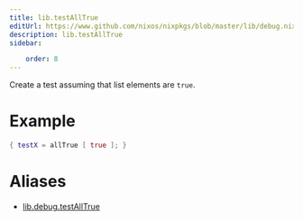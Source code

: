 ```yaml
---
title: lib.testAllTrue
editUrl: https://www.github.com/nixos/nixpkgs/blob/master/lib/debug.nix#L307C17
description: lib.testAllTrue
sidebar:

    order: 8
---
```


Create a test assuming that list elements are `true`.

# Example

```nix
{ testX = allTrue [ true ]; }
```


# Aliases

- [lib.debug.testAllTrue](./reference/lib/debug/lib-debug-testAllTrue)


